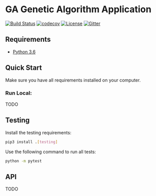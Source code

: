# GA Genetic Algorithm Application

[![Build Status](https://travis-ci.com/platiagro/ga.svg)](https://travis-ci.com/platiagro/ga)
[![codecov](https://codecov.io/gh/platiagro/ga/graph/badge.svg)](https://codecov.io/gh/platiagro/ga)
[![License](https://img.shields.io/badge/License-Apache%202.0-blue.svg)](https://opensource.org/licenses/Apache-2.0)
[![Gitter](https://badges.gitter.im/platiagro/community.svg)](https://gitter.im/platiagro/community?utm_source=badge&utm_medium=badge&utm_campaign=pr-badge)

## Requirements

- [Python 3.6](https://www.python.org/downloads/)

## Quick Start

Make sure you have all requirements installed on your computer.


### Run Local:
TODO

## Testing

Install the testing requirements:

```bash
pip3 install .[testing]
```

Use the following command to run all tests:

```bash
python -m pytest
```

## API
TODO
